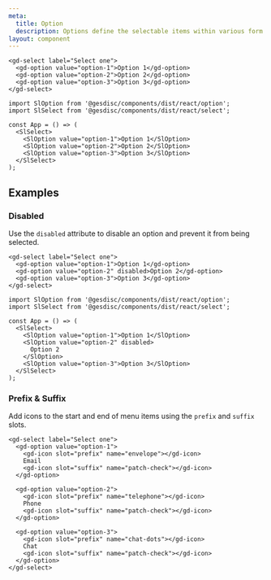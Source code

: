 ```yaml
---
meta:
  title: Option
  description: Options define the selectable items within various form controls such as select.
layout: component
---
```


```html:preview
<gd-select label="Select one">
  <gd-option value="option-1">Option 1</gd-option>
  <gd-option value="option-2">Option 2</gd-option>
  <gd-option value="option-3">Option 3</gd-option>
</gd-select>
```

```jsx:react
import SlOption from '@gesdisc/components/dist/react/option';
import SlSelect from '@gesdisc/components/dist/react/select';

const App = () => (
  <SlSelect>
    <SlOption value="option-1">Option 1</SlOption>
    <SlOption value="option-2">Option 2</SlOption>
    <SlOption value="option-3">Option 3</SlOption>
  </SlSelect>
);
```

## Examples

### Disabled

Use the `disabled` attribute to disable an option and prevent it from being selected.

```html:preview
<gd-select label="Select one">
  <gd-option value="option-1">Option 1</gd-option>
  <gd-option value="option-2" disabled>Option 2</gd-option>
  <gd-option value="option-3">Option 3</gd-option>
</gd-select>
```

```jsx:react
import SlOption from '@gesdisc/components/dist/react/option';
import SlSelect from '@gesdisc/components/dist/react/select';

const App = () => (
  <SlSelect>
    <SlOption value="option-1">Option 1</SlOption>
    <SlOption value="option-2" disabled>
      Option 2
    </SlOption>
    <SlOption value="option-3">Option 3</SlOption>
  </SlSelect>
);
```

### Prefix & Suffix

Add icons to the start and end of menu items using the `prefix` and `suffix` slots.

```html:preview
<gd-select label="Select one">
  <gd-option value="option-1">
    <gd-icon slot="prefix" name="envelope"></gd-icon>
    Email
    <gd-icon slot="suffix" name="patch-check"></gd-icon>
  </gd-option>

  <gd-option value="option-2">
    <gd-icon slot="prefix" name="telephone"></gd-icon>
    Phone
    <gd-icon slot="suffix" name="patch-check"></gd-icon>
  </gd-option>

  <gd-option value="option-3">
    <gd-icon slot="prefix" name="chat-dots"></gd-icon>
    Chat
    <gd-icon slot="suffix" name="patch-check"></gd-icon>
  </gd-option>
</gd-select>
```
